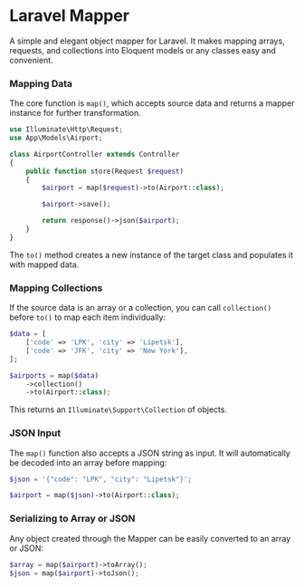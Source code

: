 # Laravel Mapper

A simple and elegant object mapper for Laravel.
It makes mapping arrays, requests, and collections into Eloquent models or any classes easy and convenient.


### Mapping Data

The core function is `map()`, which accepts source data and returns a mapper instance for further transformation.

```php
use Illuminate\Http\Request;
use App\Models\Airport;

class AirportController extends Controller
{
    public function store(Request $request)
    {
        $airport = map($request)->to(Airport::class);

        $airport->save();

        return response()->json($airport);
    }
}
```

The `to()` method creates a new instance of the target class and populates it with mapped data.

### Mapping Collections

If the source data is an array or a collection, you can call `collection()` before `to()` to map each item individually:

```php
$data = [
    ['code' => 'LPK', 'city' => 'Lipetsk'],
    ['code' => 'JFK', 'city' => 'New York'],
];

$airports = map($data)
    ->collection()
    ->to(Airport::class);
```

This returns an `Illuminate\Support\Collection` of objects.

### JSON Input

The `map()` function also accepts a JSON string as input. 
It will automatically be decoded into an array before mapping:

```php
$json = '{"code": "LPK", "city": "Lipetsk"}';

$airport = map($json)->to(Airport::class);
```

<!--
### Customizing Mapping

By default, the Mapper will create objects even if some properties are missing. 
This is useful for incremental object building.
You can specify a custom mapper class or a closure to override default mapping behavior:

```php
$airport = map($data)
    ->with(fn ($mapper, $data) => new Airport([
        'code' => strtoupper($data['code'])
    ]))
    ->to(Airport::class);
```

Or via invoke class:

```php
$airport = map($data)
    ->with(CustomAirportMapper::class)
    ->to(Airport::class);
```
-->


### Serializing to Array or JSON

Any object created through the Mapper can be easily converted to an array or JSON:

```php
$array = map($airport)->toArray();
$json = map($airport)->toJson();
```
